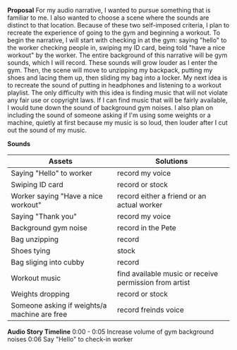 **Proposal**
For my audio narrative, I wanted to pursue something that is familiar to me. I also wanted to choose a scene where the sounds are distinct to that location. Because of these two self-imposed criteria, I plan to recreate the experience of going to the gym and beginning a workout. To begin the narrative, I will start with checking in at the gym: saying "hello" to the worker checking people in, swiping my ID card, being told "have a nice workout" by the worker. The entire background of this narrative will be gym sounds, which I will record. These sounds will grow louder as I enter the gym. Then, the scene will move to unzipping my backpack, putting my shoes  and lacing them up, then sliding my bag into a locker. My next idea is to recreate the sound of putting in headphones and listening to a workout playlist. The only difficulty with this idea is finding music that will not violate any fair use or copyright laws. If I can find music that will be fairly available, I would tune down the sound of background gym noises. I also plan on including the sound of someone asking if I'm using some weights or a machine, quietly at first because my music is so loud, then louder after I cut out the sound of my music. 

**Sounds**

| **Assets** | **Solutions** | 
| ---------- | ------------- |
| Saying "Hello" to worker | record my voice |
| Swiping ID card | record or stock | 
| Worker saying "Have a nice workout" | record either a friend or an actual worker |
| Saying "Thank you" | record my voice |
| Background gym noise | record in the Pete |
| Bag unzipping | record |
| Shoes tying | stock |
| Bag sliging into cubby | record |
| Workout music | find available music or receive permission from artist |
| Weights dropping | record or stock |
| Someone asking if weights/a machine are free | record freinds voice | 

**Audio Story Timeline**
0:00 - 0:05 Increase volume of gym background noises
0:06 Say "Hello" to check-in worker
